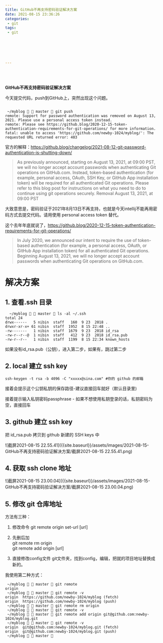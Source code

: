 ```yaml
---
title: GitHub不再支持密码验证解决方案
date: 2021-08-15 23:36:26
categories:
 - git
tags:
 - git






---
```


<br>
<br>



**GitHub不再支持密码验证解决方案**

今天提交代码，push到GitHub上，突然出现这个问题。

```shell

 ~/myblog   master  git push
remote: Support for password authentication was removed on August 13, 2021. Please use a personal access token instead.
remote: Please see https://github.blog/2020-12-15-token-authentication-requirements-for-git-operations/ for more information.
fatal: unable to access 'https://github.com/newby-1024/myblog/': The requested URL returned error: 403
```


官方的解释：<https://github.blog/changelog/2021-08-12-git-password-authentication-is-shutting-down/>

>As previously announced, starting on August 13, 2021, at 09:00 PST, we will no longer accept account passwords when authenticating Git operations on GitHub.com. Instead, token-based authentication (for example, personal access, OAuth, SSH Key, or GitHub App installation token) will be required for all authenticated Git operations.
Please refer to this blog post for instructions on what you need to do to continue using git operations securely.
Removal
August 13, 2021, at 09:00 PST

大致意思是，密码验证于2021年8月13日不再支持，也就是今天intellij不能再用密码方式去提交代码。请用使用 personal access token 替代。

这个去年年底就说了，<https://github.blog/2020-12-15-token-authentication-requirements-for-git-operations/>

> In July 2020, we announced our intent to require the use of token-based authentication (for example, a personal access, OAuth, or GitHub App installation token) for all authenticated Git operations. Beginning August 13, 2021, we will no longer accept account passwords when authenticating Git operations on GitHub.com.

# 解决方案

## 1. 查看.ssh 目录

```shell
  ~/myblog   master  ls -al ~/.ssh
total 24
drwx------   5 nibin  staff   160  9 23  2018 .
drwxr-xr-x+ 61 nibin  staff  1952  8 15 22:48 ..
-rw-------   1 nibin  staff  1679  9 23  2018 id_rsa
-rw-r--r--@  1 nibin  staff   412  9 23  2018 id_rsa.pub
-rw-r--r--   1 nibin  staff  1199  8 15 22:34 known_hosts
```

如果没有id_rsa.pub（公钥），进入第二步，如果有，跳过第二步

## 2. local 建立 ssh key

```shell
ssh-keygen -t rsa -b 4096 -C "xxxxx@sina.com" #你的 github 的邮箱
```

接着会提示这个公钥私钥的保存路径-建议直接回车就好（默认目录里)

接着提示输入私钥密码passphrase - 如果不想使用私钥登录的话，私钥密码为空，直接回车

## 3. github 建立 ssh key

把  id_rsa.pub 拷贝到 github  新建的 SSH keys 中

![截屏2021-08-15 22.55.41]({{site.baseurl}}/assets/images/2021-08-15-GitHub不再支持密码验证解决方案/截屏2021-08-15 22.55.41.png)



## 4. 获取 ssh clone 地址



![截屏2021-08-15 23.00.04]({{site.baseurl}}/assets/images/2021-08-15-GitHub不再支持密码验证解决方案/截屏2021-08-15 23.00.04.png)


## 5. 修改 git 仓库地址

方法有三种：

1. 修改命令
git remote origin set-url [url]

2. 先删后加  
git remote rm origin  
git remote add origin [url]

3. 直接修改config文件
git文件夹，找到config，编辑，把就的项目地址替换成新的。

我使用第二种方式：
```shell
 ~/myblog   master  git remote
origin
 ~/myblog   master  git remote -v
origin	https://github.com/newby-1024/myblog (fetch)
origin	https://github.com/newby-1024/myblog (push)
 ~/myblog   master  git remote rm origin
 ~/myblog   master  git remote -v
 ~/myblog   master  git remote add origin git@github.com:newby-1024/myblog.git
 ~/myblog   master  git remote -v
origin	git@github.com:newby-1024/myblog.git (fetch)
origin	git@github.com:newby-1024/myblog.git (push)
 ~/myblog   master 
```